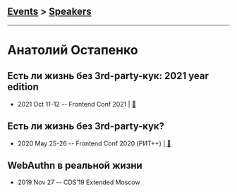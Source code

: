 ## [Events](../README.md) > [Speakers](../speakers.md)
---

# Анатолий Остапенко

## Есть ли жизнь без 3rd-party-кук: 2021 year edition
- 2021 Oct 11-12 -- Frontend Conf 2021  | [:notebook:](https://drive.google.com/file/d/1lNSyICmCZob4YqeVVU5KtFTWPSx0OR4Y/view)  
## Есть ли жизнь без 3rd-party-кук?
- 2020 May 25-26 -- Frontend Conf 2020 (РИТ++)  | [:notebook:](https://drive.google.com/file/d/1KuH9iApWRSXe3eUFY3DBsRxGo7cJlLHz/view)  
## WebAuthn в реальной жизни
- 2019 Nov 27 -- CDS’19 Extended Moscow    

